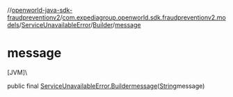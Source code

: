 //[openworld-java-sdk-fraudpreventionv2](../../../../index.md)/[com.expediagroup.openworld.sdk.fraudpreventionv2.models](../../index.md)/[ServiceUnavailableError](../index.md)/[Builder](index.md)/[message](message.md)

# message

[JVM]\

public final [ServiceUnavailableError.Builder](index.md)[message](message.md)([String](https://docs.oracle.com/javase/8/docs/api/java/lang/String.html)message)
